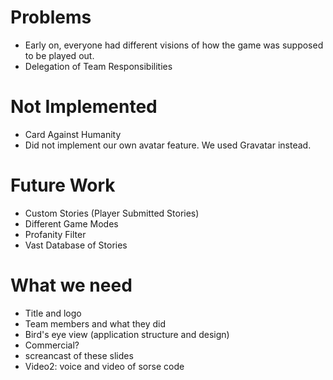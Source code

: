 # Problems
- Early on, everyone had different visions of how the game was supposed to be played out.
- Delegation of Team Responsibilities

# Not Implemented
- Card Against Humanity
- Did not implement our own avatar feature. We used Gravatar instead.

# Future Work
- Custom Stories (Player Submitted Stories)
- Different Game Modes
- Profanity Filter
- Vast Database of Stories

# What we need
- Title and logo
- Team members and what they did
- Bird's eye view (application structure and design)
- Commercial?
- screancast of these slides
- Video2: voice and video of sorse code

